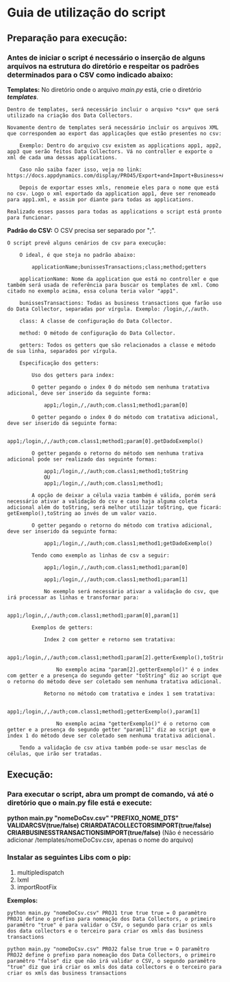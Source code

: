 # Guia de utilização do script

## Preparação para execução:

### Antes de iniciar o script é necessário o inserção de alguns arquivos na estrutura do diretório e respeitar os padrões determinados para o CSV como indicado abaixo:

**Templates:**
	No diretório onde o arquivo *main.py* está, crie o diretório **_templates_**.

	Dentro de templates, será necessário incluir o arquivo *csv* que será utilizado na criação dos Data Collectors.

	Novamente dentro de templates será necessário incluir os arquivos XML que correspondem ao export das applicações que estão presentes no csv:

		Exemplo: Dentro do arquivo csv existem as applications app1, app2, app3 que serão feitos Data Collectors. Vá no controller e exporte o xml de cada uma dessas applications.

		Caso não saiba fazer isso, veja no link: https://docs.appdynamics.com/display/PRO45/Export+and+Import+Business+Application+Settings

		Depois de exportar esses xmls, renomeie eles para o nome que está no csv. Logo o xml exportado da application app1, deve ser renomeado para app1.xml, e assim por diante para todas as applications.

	Realizado esses passos para todas as applications o script está pronto para funcionar.


**Padrão do CSV:**
	O CSV precisa ser separado por ";".

	O script prevê alguns cenários de csv para execução:

		O ideal, é que steja no padrão abaixo:

			applicationName;bunissesTransactions;class;method;getters

		applicationName: Nome da application que está no controller e que também será usada de referência para buscar os templates de xml. Como citado no exemplo acima, essa coluna teria valor "app1".

		bunissesTransactions: Todas as business transactions que farão uso do Data Collector, separadas por vírgula. Exemplo: /login,/,/auth.

		class: A classe de configuração do Data Collector.

		method: O método de configuração do Data Collector.

		getters: Todos os getters que são relacionados a classe e método de sua linha, separados por vírgula.

		Especificação dos getters:

			Uso dos getters para index:

			O getter pegando o index 0 do método sem nenhuma tratativa adicional, deve ser inserido da seguinte forma:

				app1;/login,/,/auth;com.class1;method1;param[0]

			O getter pegando o index 0 do método com tratativa adicional, deve ser inserido da seguinte forma:

				app1;/login,/,/auth;com.class1;method1;param[0].getDadoExemplo()

			O getter pegando o retorno do método sem nenhuma trativa adicional pode ser realizado das seguinte formas:

				app1;/login,/,/auth;com.class1;method1;toString
				OU
				app1;/login,/,/auth;com.class1;method1;

			A opção de deixar a célula vazia também é válida, porém será necessário ativar a validação do csv e caso haja alguma coleta adicional além do toString, será melhor utilizar toString, que ficará: getExemplo(),toString ao invés de um valor vazio.

			O getter pegando o retorno do método com trativa adicional, deve ser inserido da seguinte forma:

				app1;/login,/,/auth;com.class1;method1;getDadoExemplo()

			Tendo como exemplo as linhas de csv a seguir:

				app1;/login,/,/auth;com.class1;method1;param[0]

				app1;/login,/,/auth;com.class1;method1;param[1]

				No exemplo será necessário ativar a validação do csv, que irá processar as linhas e transformar para:

					app1;/login,/,/auth;com.class1;method1;param[0],param[1]

			Exemplos de getters:

				Index 2 com getter e retorno sem tratativa:

					app1;/login,/,/auth;com.class1;method1;param[2].getterExemplo(),toString

					No exemplo acima "param[2].getterExemplo()" é o index com getter e a presença do segundo getter "toString" diz ao script que o retorno do método deve ser coletado sem nenhuma tratativa adicional.

				Retorno no método com tratativa e index 1 sem tratativa:

					app1;/login,/,/auth;com.class1;method1;getterExemplo(),param[1]

					No exemplo acima "getterExemplo()" é o retorno com getter e a presença do segundo getter "param[1]" diz ao script que o index 1 do método deve ser coletado sem nenhuma tratativa adicional.

		Tendo a validação de csv ativa também pode-se usar mesclas de células, que irão ser tratadas.

## Execução:

### Para executar o script, abra um prompt de comando, vá até o diretório que o main.py file está e execute:
   **python main.py "nomeDoCsv.csv" "PREFIXO_NOME_DTS" VALIDARCSV(true/false) CRIARDATACOLLECTORSIMPORT(true/false) CRIARBUSINESSTRANSACTIONSIMPORT(true/false)** (Não é necessário adicionar /templates/nomeDoCsv.csv, apenas o nome do arquivo)

### Instalar as seguintes Libs com o pip:
1. multipledispatch
2. lxml
3. importRootFix

**Exemplos:**

	python main.py "nomeDoCsv.csv" PROJ1 true true true = O paramêtro PROJ1 define o prefixo para nomeação dos Data Collectors, o primeiro paramêtro "true" é para validar o CSV, o segundo para criar os xmls dos data collectors e o terceiro para criar os xmls das business transactions

	python main.py "nomeDoCsv.csv" PROJ2 false true true = O paramêtro PROJ2 define o prefixo para nomeação dos Data Collectors, o primeiro  paramêtro "false" diz que não irá validar o CSV, o segundo paramêtro "true" diz que irá criar os xmls dos data collectors e o terceiro para criar os xmls das business transactions